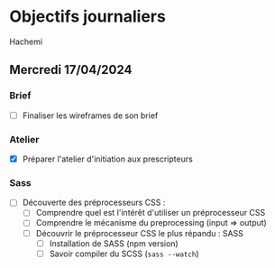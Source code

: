 # Objectifs journaliers

Hachemi

## Mercredi 17/04/2024

### Brief 

- [ ] Finaliser les wireframes de son brief

### Atelier

- [x] Préparer l'atelier d'initiation aux prescripteurs

### Sass

- [ ] Découverte des préprocesseurs CSS :
  - [ ] Comprendre quel est l'intérêt d'utiliser un préprocesseur CSS
  - [ ] Comprendre le mécanisme du preprocessing (input => output)
  - [ ] Découvrir le préprocesseur CSS le plus répandu : SASS
    - [ ] Installation de SASS (npm version)
    - [ ] Savoir compiler du SCSS (`sass --watch`)
